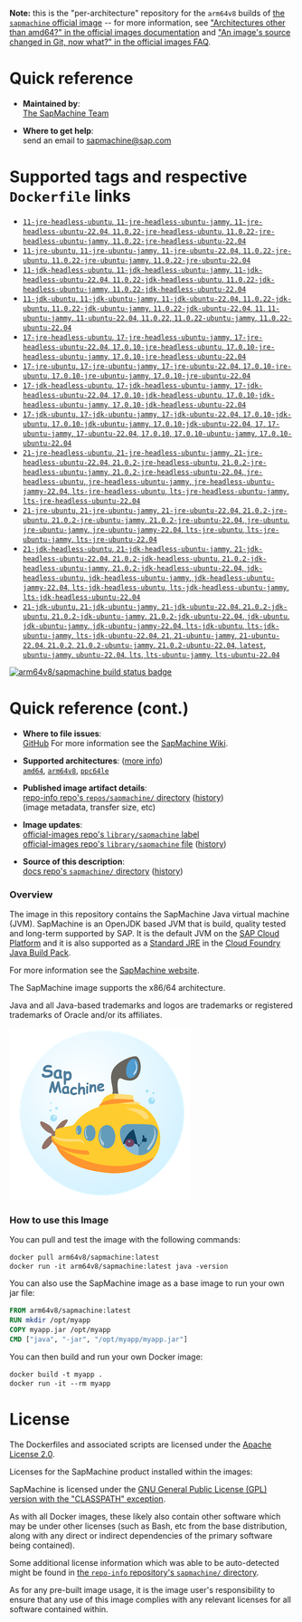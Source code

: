 <!--

********************************************************************************

WARNING:

    DO NOT EDIT "sapmachine/README.md"

    IT IS AUTO-GENERATED

    (from the other files in "sapmachine/" combined with a set of templates)

********************************************************************************

-->

**Note:** this is the "per-architecture" repository for the `arm64v8` builds of [the `sapmachine` official image](https://hub.docker.com/_/sapmachine) -- for more information, see ["Architectures other than amd64?" in the official images documentation](https://github.com/docker-library/official-images#architectures-other-than-amd64) and ["An image's source changed in Git, now what?" in the official images FAQ](https://github.com/docker-library/faq#an-images-source-changed-in-git-now-what).

# Quick reference

-	**Maintained by**:  
	[The SapMachine Team](https://github.com/SAP/SapMachine)

-	**Where to get help**:  
	send an email to sapmachine@sap.com

# Supported tags and respective `Dockerfile` links

-	[`11-jre-headless-ubuntu`, `11-jre-headless-ubuntu-jammy`, `11-jre-headless-ubuntu-22.04`, `11.0.22-jre-headless-ubuntu`, `11.0.22-jre-headless-ubuntu-jammy`, `11.0.22-jre-headless-ubuntu-22.04`](https://github.com/SAP/SapMachine-infrastructure/blob/9529e919a1cb124e0c6d281dff8c0de66614aab8/dockerfiles/official/11/ubuntu/jre-headless/Dockerfile)
-	[`11-jre-ubuntu`, `11-jre-ubuntu-jammy`, `11-jre-ubuntu-22.04`, `11.0.22-jre-ubuntu`, `11.0.22-jre-ubuntu-jammy`, `11.0.22-jre-ubuntu-22.04`](https://github.com/SAP/SapMachine-infrastructure/blob/9529e919a1cb124e0c6d281dff8c0de66614aab8/dockerfiles/official/11/ubuntu/jre/Dockerfile)
-	[`11-jdk-headless-ubuntu`, `11-jdk-headless-ubuntu-jammy`, `11-jdk-headless-ubuntu-22.04`, `11.0.22-jdk-headless-ubuntu`, `11.0.22-jdk-headless-ubuntu-jammy`, `11.0.22-jdk-headless-ubuntu-22.04`](https://github.com/SAP/SapMachine-infrastructure/blob/9529e919a1cb124e0c6d281dff8c0de66614aab8/dockerfiles/official/11/ubuntu/jdk-headless/Dockerfile)
-	[`11-jdk-ubuntu`, `11-jdk-ubuntu-jammy`, `11-jdk-ubuntu-22.04`, `11.0.22-jdk-ubuntu`, `11.0.22-jdk-ubuntu-jammy`, `11.0.22-jdk-ubuntu-22.04`, `11`, `11-ubuntu-jammy`, `11-ubuntu-22.04`, `11.0.22`, `11.0.22-ubuntu-jammy`, `11.0.22-ubuntu-22.04`](https://github.com/SAP/SapMachine-infrastructure/blob/9529e919a1cb124e0c6d281dff8c0de66614aab8/dockerfiles/official/11/ubuntu/jdk/Dockerfile)
-	[`17-jre-headless-ubuntu`, `17-jre-headless-ubuntu-jammy`, `17-jre-headless-ubuntu-22.04`, `17.0.10-jre-headless-ubuntu`, `17.0.10-jre-headless-ubuntu-jammy`, `17.0.10-jre-headless-ubuntu-22.04`](https://github.com/SAP/SapMachine-infrastructure/blob/02e2893a30a4f971c40920c89e773dfca0eefee5/dockerfiles/official/17/ubuntu/jre-headless/Dockerfile)
-	[`17-jre-ubuntu`, `17-jre-ubuntu-jammy`, `17-jre-ubuntu-22.04`, `17.0.10-jre-ubuntu`, `17.0.10-jre-ubuntu-jammy`, `17.0.10-jre-ubuntu-22.04`](https://github.com/SAP/SapMachine-infrastructure/blob/02e2893a30a4f971c40920c89e773dfca0eefee5/dockerfiles/official/17/ubuntu/jre/Dockerfile)
-	[`17-jdk-headless-ubuntu`, `17-jdk-headless-ubuntu-jammy`, `17-jdk-headless-ubuntu-22.04`, `17.0.10-jdk-headless-ubuntu`, `17.0.10-jdk-headless-ubuntu-jammy`, `17.0.10-jdk-headless-ubuntu-22.04`](https://github.com/SAP/SapMachine-infrastructure/blob/02e2893a30a4f971c40920c89e773dfca0eefee5/dockerfiles/official/17/ubuntu/jdk-headless/Dockerfile)
-	[`17-jdk-ubuntu`, `17-jdk-ubuntu-jammy`, `17-jdk-ubuntu-22.04`, `17.0.10-jdk-ubuntu`, `17.0.10-jdk-ubuntu-jammy`, `17.0.10-jdk-ubuntu-22.04`, `17`, `17-ubuntu-jammy`, `17-ubuntu-22.04`, `17.0.10`, `17.0.10-ubuntu-jammy`, `17.0.10-ubuntu-22.04`](https://github.com/SAP/SapMachine-infrastructure/blob/02e2893a30a4f971c40920c89e773dfca0eefee5/dockerfiles/official/17/ubuntu/jdk/Dockerfile)
-	[`21-jre-headless-ubuntu`, `21-jre-headless-ubuntu-jammy`, `21-jre-headless-ubuntu-22.04`, `21.0.2-jre-headless-ubuntu`, `21.0.2-jre-headless-ubuntu-jammy`, `21.0.2-jre-headless-ubuntu-22.04`, `jre-headless-ubuntu`, `jre-headless-ubuntu-jammy`, `jre-headless-ubuntu-jammy-22.04`, `lts-jre-headless-ubuntu`, `lts-jre-headless-ubuntu-jammy`, `lts-jre-headless-ubuntu-22.04`](https://github.com/SAP/SapMachine-infrastructure/blob/e85e498164c6456c418c64624a4903a855d55df2/dockerfiles/official/21/ubuntu/jre-headless/Dockerfile)
-	[`21-jre-ubuntu`, `21-jre-ubuntu-jammy`, `21-jre-ubuntu-22.04`, `21.0.2-jre-ubuntu`, `21.0.2-jre-ubuntu-jammy`, `21.0.2-jre-ubuntu-22.04`, `jre-ubuntu`, `jre-ubuntu-jammy`, `jre-ubuntu-jammy-22.04`, `lts-jre-ubuntu`, `lts-jre-ubuntu-jammy`, `lts-jre-ubuntu-22.04`](https://github.com/SAP/SapMachine-infrastructure/blob/e85e498164c6456c418c64624a4903a855d55df2/dockerfiles/official/21/ubuntu/jre/Dockerfile)
-	[`21-jdk-headless-ubuntu`, `21-jdk-headless-ubuntu-jammy`, `21-jdk-headless-ubuntu-22.04`, `21.0.2-jdk-headless-ubuntu`, `21.0.2-jdk-headless-ubuntu-jammy`, `21.0.2-jdk-headless-ubuntu-22.04`, `jdk-headless-ubuntu`, `jdk-headless-ubuntu-jammy`, `jdk-headless-ubuntu-jammy-22.04`, `lts-jdk-headless-ubuntu`, `lts-jdk-headless-ubuntu-jammy`, `lts-jdk-headless-ubuntu-22.04`](https://github.com/SAP/SapMachine-infrastructure/blob/e85e498164c6456c418c64624a4903a855d55df2/dockerfiles/official/21/ubuntu/jdk-headless/Dockerfile)
-	[`21-jdk-ubuntu`, `21-jdk-ubuntu-jammy`, `21-jdk-ubuntu-22.04`, `21.0.2-jdk-ubuntu`, `21.0.2-jdk-ubuntu-jammy`, `21.0.2-jdk-ubuntu-22.04`, `jdk-ubuntu`, `jdk-ubuntu-jammy`, `jdk-ubuntu-jammy-22.04`, `lts-jdk-ubuntu`, `lts-jdk-ubuntu-jammy`, `lts-jdk-ubuntu-22.04`, `21`, `21-ubuntu-jammy`, `21-ubuntu-22.04`, `21.0.2`, `21.0.2-ubuntu-jammy`, `21.0.2-ubuntu-22.04`, `latest`, `ubuntu-jammy`, `ubuntu-22.04`, `lts`, `lts-ubuntu-jammy`, `lts-ubuntu-22.04`](https://github.com/SAP/SapMachine-infrastructure/blob/e85e498164c6456c418c64624a4903a855d55df2/dockerfiles/official/21/ubuntu/jdk/Dockerfile)

[![arm64v8/sapmachine build status badge](https://img.shields.io/jenkins/s/https/doi-janky.infosiftr.net/job/multiarch/job/arm64v8/job/sapmachine.svg?label=arm64v8/sapmachine%20%20build%20job)](https://doi-janky.infosiftr.net/job/multiarch/job/arm64v8/job/sapmachine/)

# Quick reference (cont.)

-	**Where to file issues**:  
	[GitHub](https://github.com/SAP/SapMachine/issues) For more information see the [SapMachine Wiki](https://github.com/SAP/SapMachine/wiki).

-	**Supported architectures**: ([more info](https://github.com/docker-library/official-images#architectures-other-than-amd64))  
	[`amd64`](https://hub.docker.com/r/amd64/sapmachine/), [`arm64v8`](https://hub.docker.com/r/arm64v8/sapmachine/), [`ppc64le`](https://hub.docker.com/r/ppc64le/sapmachine/)

-	**Published image artifact details**:  
	[repo-info repo's `repos/sapmachine/` directory](https://github.com/docker-library/repo-info/blob/master/repos/sapmachine) ([history](https://github.com/docker-library/repo-info/commits/master/repos/sapmachine))  
	(image metadata, transfer size, etc)

-	**Image updates**:  
	[official-images repo's `library/sapmachine` label](https://github.com/docker-library/official-images/issues?q=label%3Alibrary%2Fsapmachine)  
	[official-images repo's `library/sapmachine` file](https://github.com/docker-library/official-images/blob/master/library/sapmachine) ([history](https://github.com/docker-library/official-images/commits/master/library/sapmachine))

-	**Source of this description**:  
	[docs repo's `sapmachine/` directory](https://github.com/docker-library/docs/tree/master/sapmachine) ([history](https://github.com/docker-library/docs/commits/master/sapmachine))

### Overview

The image in this repository contains the SapMachine Java virtual machine (JVM). SapMachine is an OpenJDK based JVM that is build, quality tested and long-term supported by SAP. It is the default JVM on the [SAP Cloud Platform](https://cloudplatform.sap.com/index.html) and it is also supported as a [Standard JRE](https://github.com/cloudfoundry/java-buildpack/blob/master/docs/jre-sap_machine_jre.md) in the [Cloud Foundry Java Build Pack](https://github.com/cloudfoundry/java-buildpack).

For more information see the [SapMachine website](https://sapmachine.io).

The SapMachine image supports the x86/64 architecture.

Java and all Java-based trademarks and logos are trademarks or registered trademarks of Oracle and/or its affiliates.

![logo](https://raw.githubusercontent.com/docker-library/docs/7ce76bc750f7a81f6a6eab30a93deb061c4be75e/sapmachine/logo.png)

### How to use this Image

You can pull and test the image with the following commands:

```console
docker pull arm64v8/sapmachine:latest
docker run -it arm64v8/sapmachine:latest java -version
```

You can also use the SapMachine image as a base image to run your own jar file:

```dockerfile
FROM arm64v8/sapmachine:latest
RUN mkdir /opt/myapp
COPY myapp.jar /opt/myapp
CMD ["java", "-jar", "/opt/myapp/myapp.jar"]
```

You can then build and run your own Docker image:

```console
docker build -t myapp .
docker run -it --rm myapp
```

# License

The Dockerfiles and associated scripts are licensed under the [Apache License 2.0](http://www.apache.org/licenses/LICENSE-2.0.html).

Licenses for the SapMachine product installed within the images:

SapMachine is licensed under the [GNU General Public License (GPL) version with the "CLASSPATH" exception](https://github.com/SAP/SapMachine/blob/sapmachine/LICENSE).

As with all Docker images, these likely also contain other software which may be under other licenses (such as Bash, etc from the base distribution, along with any direct or indirect dependencies of the primary software being contained).

Some additional license information which was able to be auto-detected might be found in [the `repo-info` repository's `sapmachine/` directory](https://github.com/docker-library/repo-info/tree/master/repos/sapmachine).

As for any pre-built image usage, it is the image user's responsibility to ensure that any use of this image complies with any relevant licenses for all software contained within.
